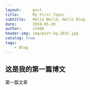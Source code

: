 ```yaml
---
layout:     post                   
title:      My First Topic           
subtitle:   Hello World, Hello Blog 
date:       2018-05-29            
author:     x3408                    
header-img: img/post-bg-2015.jpg    
catalog: true                      
tags:  
    - Blog
---
```


## 这是我的第一篇博文

第一篇文章
